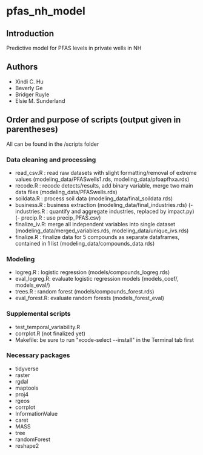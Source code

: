 # pfas_nh_model
## Introduction
Predictive model for PFAS levels in private wells in NH

## Authors
* Xindi C. Hu
* Beverly Ge
* Bridger Ruyle
* Elsie M. Sunderland

##  Order and purpose of scripts (output given in parentheses)
All can be found in the /scripts folder
### Data cleaning and processing
- read_csv.R   : read raw datasets with slight formatting/removal of extreme values
								 (modeling_data/PFASwells1.rds, modeling_data/pfoapfhxa.rds)
- recode.R     : recode detects/results, add binary variable, merge two main data files
						 		 (modeling_data/PFASwells.rds)
- soildata.R   : process soil data 
							 	 (modeling_data/final_soildata.rds)
- business.R   : business extraction 
							 	 (modeling_data/final_industries.rds)
(- industries.R : quantify and aggregate industries, replaced by impact.py)
(- precip.R    : use precip_PFAS.csv)
- finalize_iv.R: merge all independent variables into single dataset
                 (modeling_data/merged_variables.rds, modeling_data/unique_ivs.rds)  
- finalize.R   : finalize data for 5 compounds as separate dataframes, contained in 1 list
                 (modeling_data/compounds_data.rds)

### Modeling
- logreg.R     : logistic regression
                 (models/compounds_logreg.rds)
- eval_logreg.R: evaluate logistic regression models
                 (models_coef/, models_eval/)
- trees.R      : random forest
                 (models/compounds_forest.rds)
- eval_forest.R: evaluate random forests
                 (models_forest_eval)

### Supplemental scripts
- test_temporal_variability.R
- corrplot.R (not finalized yet)
- Makefile: be sure to run "xcode-select --install" in the Terminal tab first

### Necessary packages
- tidyverse
- raster
- rgdal
- maptools
- proj4
- rgeos
- corrplot
- InformationValue
- caret
- MASS
- tree
- randomForest
- reshape2
